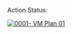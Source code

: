 Action Status:

[![0001- VM Plan 01](https://github.com/djh82uk/Azure-Actions-Test/actions/workflows/plan.yml/badge.svg)](https://github.com/djh82uk/Azure-Actions-Test/actions/workflows/plan.yml) 
